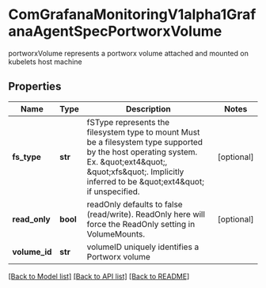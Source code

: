 # ComGrafanaMonitoringV1alpha1GrafanaAgentSpecPortworxVolume

portworxVolume represents a portworx volume attached and mounted on kubelets host machine
## Properties
Name | Type | Description | Notes
------------ | ------------- | ------------- | -------------
**fs_type** | **str** | fSType represents the filesystem type to mount Must be a filesystem type supported by the host operating system. Ex. \&quot;ext4\&quot;, \&quot;xfs\&quot;. Implicitly inferred to be \&quot;ext4\&quot; if unspecified. | [optional] 
**read_only** | **bool** | readOnly defaults to false (read/write). ReadOnly here will force the ReadOnly setting in VolumeMounts. | [optional] 
**volume_id** | **str** | volumeID uniquely identifies a Portworx volume | 

[[Back to Model list]](../README.md#documentation-for-models) [[Back to API list]](../README.md#documentation-for-api-endpoints) [[Back to README]](../README.md)


